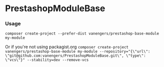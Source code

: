 # PrestashopModuleBase
### Usage
``
composer create-project --prefer-dist vanengers/prestashop-base-module my-module 
``

Or if you're not using packagist.org
``
composer create-project vanengers/prestashop-base-module my-module --repository="{\"url\": \"git@github.com:vanengers/PrestashopModuleBase.git\", \"type\": \"vcs\"}" --stability=dev --remove-vcs
``
